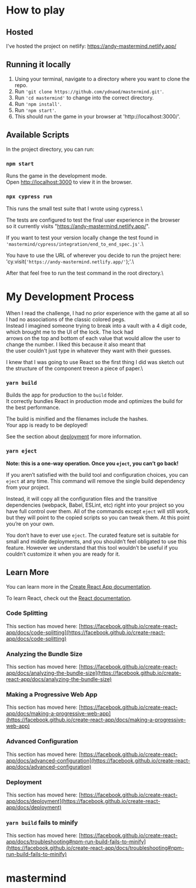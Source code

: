 # How to play

## Hosted
I've hosted the project on netlify: https://andy-mastermind.netlify.app/ 

## Running it locally

1. Using your terminal, navigate to a directory where you want to clone the repo.
2. Run `'git clone https://github.com/ydnaod/mastermind.git'`.
3. Run `'cd mastermind'` to change into the correct directory.
3. Run `'npm install'`.
4. Run `'npm start'`.
5. This should run the game in your browser at 'http://localhost:3000/'.

## Available Scripts

In the project directory, you can run:

### `npm start`

Runs the game in the development mode.\
Open [http://localhost:3000](http://localhost:3000) to view it in the browser.

### `npx cypress run`

This runs the small test suite that I wrote using cypress.\

The tests are configured to test the final user experience in the browser\
so it currently visits "https://andy-mastermind.netlify.app/".

If you want to test your version locally change the test found in\
`'mastermind/cypress/integration/end_to_end_spec.js'`.\

You have to use the URL of wherever you decide to run the project here:\
'cy.visit(`'https://andy-mastermind.netlify.app/'`);'.\

After that feel free to run the test command in the root directory.\

# My Development Process

When I read the challenge, I had no prior experience with the game at all so I had no associations of the classic colored pegs.\
Instead I imagined someone trying to break into a vault with a 4 digit code, which brought me to the UI of the lock. The lock had\
arrows on the top and bottom of each value that would allow the user to change the number. I liked this because it also meant that\
the user couldn't just type in whatever they want with their guesses.

I knew that I was going to use React so the first thing I did was sketch out the structure of the component treeon a piece of paper.\



### `yarn build`

Builds the app for production to the `build` folder.\
It correctly bundles React in production mode and optimizes the build for the best performance.

The build is minified and the filenames include the hashes.\
Your app is ready to be deployed!

See the section about [deployment](https://facebook.github.io/create-react-app/docs/deployment) for more information.

### `yarn eject`

**Note: this is a one-way operation. Once you `eject`, you can’t go back!**

If you aren’t satisfied with the build tool and configuration choices, you can `eject` at any time. This command will remove the single build dependency from your project.

Instead, it will copy all the configuration files and the transitive dependencies (webpack, Babel, ESLint, etc) right into your project so you have full control over them. All of the commands except `eject` will still work, but they will point to the copied scripts so you can tweak them. At this point you’re on your own.

You don’t have to ever use `eject`. The curated feature set is suitable for small and middle deployments, and you shouldn’t feel obligated to use this feature. However we understand that this tool wouldn’t be useful if you couldn’t customize it when you are ready for it.

## Learn More

You can learn more in the [Create React App documentation](https://facebook.github.io/create-react-app/docs/getting-started).

To learn React, check out the [React documentation](https://reactjs.org/).

### Code Splitting

This section has moved here: [https://facebook.github.io/create-react-app/docs/code-splitting](https://facebook.github.io/create-react-app/docs/code-splitting)

### Analyzing the Bundle Size

This section has moved here: [https://facebook.github.io/create-react-app/docs/analyzing-the-bundle-size](https://facebook.github.io/create-react-app/docs/analyzing-the-bundle-size)

### Making a Progressive Web App

This section has moved here: [https://facebook.github.io/create-react-app/docs/making-a-progressive-web-app](https://facebook.github.io/create-react-app/docs/making-a-progressive-web-app)

### Advanced Configuration

This section has moved here: [https://facebook.github.io/create-react-app/docs/advanced-configuration](https://facebook.github.io/create-react-app/docs/advanced-configuration)

### Deployment

This section has moved here: [https://facebook.github.io/create-react-app/docs/deployment](https://facebook.github.io/create-react-app/docs/deployment)

### `yarn build` fails to minify

This section has moved here: [https://facebook.github.io/create-react-app/docs/troubleshooting#npm-run-build-fails-to-minify](https://facebook.github.io/create-react-app/docs/troubleshooting#npm-run-build-fails-to-minify)
# mastermind
